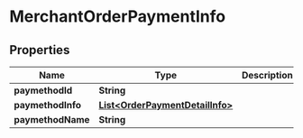 

# MerchantOrderPaymentInfo


## Properties

| Name | Type | Description | Notes |
|------------ | ------------- | ------------- | -------------|
|**paymethodId** | **String** |  |  [optional] |
|**paymethodInfo** | [**List&lt;OrderPaymentDetailInfo&gt;**](OrderPaymentDetailInfo.md) |  |  [optional] |
|**paymethodName** | **String** |  |  [optional] |



